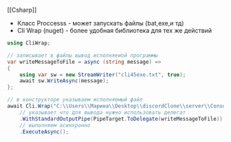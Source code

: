 [[Csharp]]

- Класс Proccesss - может запускать файлы (bat,exe,и тд)
- Cli Wrap (nuget) - более удобная библиотека для тех же действий
```cs
using CliWrap;

// записывает в файлы вывод исполняеиой программы
var writeMessageToFile = async (string message) =>
{
	using var sw = new StreamWriter("cli45exe.txt", true);
	await sw.WriteAsync(message);
};

// в конструкторе указываем исполняемый файл
await Cli.Wrap("C:\\Users\\Марина\\Desktop\\discordClone\\server\\ConsoleApp1\\45\\bin\\Debug\\net7.0\\45.exe")
	// указывает что для вывода нужно использовать делегат
	.WithStandardOutputPipe(PipeTarget.ToDelegate(writeMessageToFile))
	// выполняем асинхронно
	.ExecuteAsync();
```